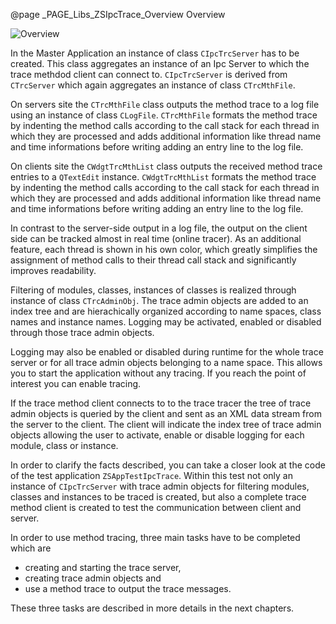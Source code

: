 @page _PAGE_Libs_ZSIpcTrace_Overview Overview

![Overview](ZSIpcTrace/Overview.png)

In the Master Application an instance of class `CIpcTrcServer` has to be created.
This class aggregates an instance of an Ipc Server to which the trace methdod client can connect to.
`CIpcTrcServer` is derived from `CTrcServer` which again aggregates an instance of class `CTrcMthFile`.

On servers site the `CTrcMthFile` class outputs the method trace to a log file using an instance of
class `CLogFile`. `CTrcMthFile` formats the method trace by indenting the method calls according to the
call stack for each thread in which they are processed and adds additional information like thread name
and time informations before writing adding an entry line to the log file.

On clients site the `CWdgtTrcMthList` class outputs the received method trace entries to a `QTextEdit` instance.
`CWdgtTrcMthList` formats the method trace by indenting the method calls according to the
call stack for each thread in which they are processed and adds additional information like thread name
and time informations before writing adding an entry line to the log file.

In contrast to the server-side output in a log file, the output on the client side can be tracked almost
in real time (online tracer). As an additional feature, each thread is shown in his own color, which greatly
simplifies the assignment of method calls to their thread call stack and significantly improves readability.

Filtering of modules, classes, instances of classes is realized through instance of class `CTrcAdminObj`.
The trace admin objects are added to an index tree and are hierachically organized according to name spaces,
class names and instance names. Logging may be activated, enabled or disabled through those trace admin objects.

Logging may also be enabled or disabled during runtime for the whole trace server or for all trace admin objects
belonging to a name space. This allows you to start the application without any tracing. If you reach the
point of interest you can enable tracing.

If the trace method client connects to to the trace tracer the tree of trace admin objects is queried by the
client and sent as an XML data stream from the server to the client. The client will indicate the index tree
of trace admin objects allowing the user to activate, enable or disable logging for each module, class or
instance.

In order to clarify the facts described, you can take a closer look at the code of the test application
`ZSAppTestIpcTrace`. Within this test not only an instance of `CIpcTrcServer` with trace admin objects for
filtering modules, classes and instances to be traced is created, but also a complete trace method client
is created to test the communication between client and server.

In order to use method tracing, three main tasks have to be completed which are

- creating and starting the trace server,
- creating trace admin objects and
- use a method trace to output the trace messages.

These three tasks are described in more details in the next chapters.

